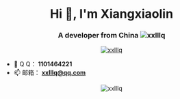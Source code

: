 <h1 align="center">Hi 👋, I'm Xiangxiaolin</h1>
<h3 align="center">A developer from China <img src="https://visitor-badge.laobi.icu/badge?page_id=xxlllq" alt="xxlllq" /></h3>
<p align="center"> <a href="https://github.com/ryo-ma/github-profile-trophy"><img src="https://github-profile-trophy.vercel.app/?username=xxlllq&title=Stars,Followers,Repositories,Commit,Issues,PullRequest" alt="xxlllq" /></a> </p>

- 🐧 Q  Q： **1101464221**
- 📫 邮箱： **xxlllq@qq.com**
<p align="center">
<img src="https://github-readme-stats.vercel.app/api?username=xxlllq&show_icons=true&theme=tokyonight&hide=prs,contribs)" alt="xxlllq" />
</p>

